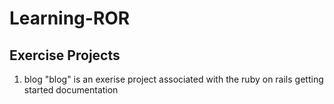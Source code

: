 # Learning-ROR

## Exercise Projects
1. blog
"blog" is an exerise project associated with the ruby on rails getting started documentation

